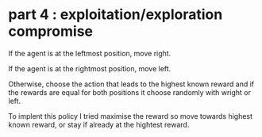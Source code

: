 # part 4 : exploitation/exploration compromise 

If the agent is at the leftmost position, move right. 

If the agent is at the rightmost position, move left. 

Otherwise, choose the action that leads to the highest known reward and if the rewards are equal for both positions it choose randomly with wright or left. 

To implent this policy I tried maximise the reward so move towards highest known reward, or stay if already at the hightest reward.